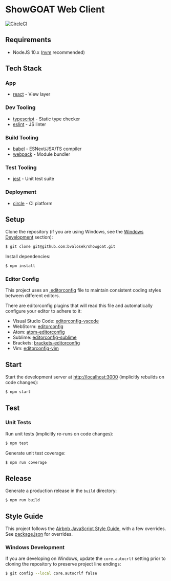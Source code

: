 # ShowGOAT Web Client

[![CircleCI](https://circleci.com/gh/bvalosek/showgoat.svg?style=shield&circle-token=7c646acac0c7a518309d325b24597b5d320d496b)](https://circleci.com/gh/bvalosek/showgoat)


## Requirements

+ NodeJS 10.x ([nvm](https://github.com/creationix/nvm) recommended)

## Tech Stack

### App

* [react](https://facebook.github.io/react/) - View layer

### Dev Tooling

* [typescript](https://www.typescriptlang.org/) - Static type checker
* [eslint](https://eslint.org/) - JS linter

### Build Tooling

* [babel](https://babeljs.io/) - ESNext/JSX/TS compiler
* [webpack](https://webpack.github.io/) - Module bundler

### Test Tooling

* [jest](https://facebook.github.io/jest/) - Unit test suite

### Deployment

* [circle](https://circleci.com) - CI platform

## Setup

Clone the repository (if you are using Windows, see the [Windows Development](#windows-development) section):

```sh
$ git clone git@github.com:bvalosek/showgoat.git
```

Install dependencies:

```sh
$ npm install
```

### Editor Config

This project uses an [.editorconfig](https://github.com/wellsmith/phoenix-portal-ui/blob/develop/.editorconfig) file to maintain consistent coding styles between different editors.

There are editorconfig plugins that will read this file and automatically configure your editor to adhere to it:

+ Visual Studio Code: [editorconfig-vscode](https://github.com/editorconfig/editorconfig-vscode)
+ WebStorm: [editorconfig](https://plugins.jetbrains.com/plugin/7294-editorconfig)
+ Atom: [atom-editorconfig](https://github.com/sindresorhus/atom-editorconfig)
+ Sublime: [editorconfig-sublime](https://github.com/sindresorhus/editorconfig-sublime)
+ Brackets: [brackets-editorconfig](https://github.com/kidwm/brackets-editorconfig)
+ Vim: [editorconfig-vim](https://github.com/editorconfig/editorconfig-vim)

## Start

Start the development server at [http://localhost:3000](http://localhost:3000) (implicitly rebuilds on code changes):

```sh
$ npm start
```

## Test

### Unit Tests

Run unit tests (implicitly re-runs on code changes):

```sh
$ npm test
```

Generate unit test coverage:

```sh
$ npm run coverage
```

## Release

Generate a production release in the `build` directory:

```sh
$ npm run build
```

## Style Guide

This project follows the [Airbnb JavaScript Style Guide](https://github.com/airbnb/javascript#airbnb-javascript-style-guide-), with a few overrides. See [package.json](./package.json) for overrides.

### Windows Development

If you are developing on Windows, update the `core.autocrlf` setting prior to cloning the repository to preserve project line endings:

```sh
$ git config --local core.autocrlf false
```
